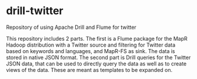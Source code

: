 # drill-twitter
Repository of using Apache Drill and Flume for twitter

This repository includes 2 parts. The first is a Flume package for the MapR Hadoop distribution with a Twitter source and filtering for Twitter data based on keywords and languages,
and MapR-FS as sink. The data is stored in native JSON format. The second part is Drill queries for the Twitter JSON data,
that can be used to directly query the data as well as to create views of the data. These are meant as templates to be expanded on.
